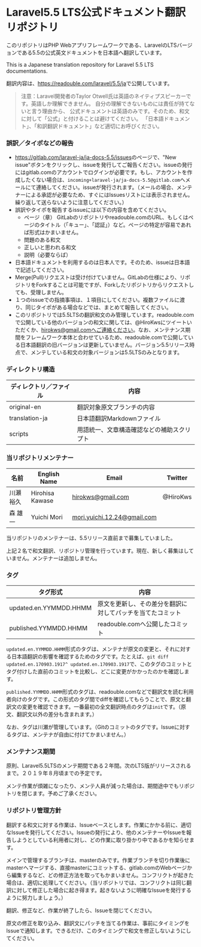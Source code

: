 # Laravel5.5 LTS公式ドキュメント翻訳リポジトリ

このリポジトリはPHP Webアプリフレームワークである、LaravelのLTSバージョンである5.5の公式英文ドキュメントを日本語へ翻訳しています。

This is a Japanese translation repository for Laravel 5.5 LTS documentations.

翻訳内容は、<https://readouble.com/laravel/5.5/ja>で公開しています。

> 注意：Laravel開発者のTaylor Otwell氏は英語のネイティプスピーカーです。英語しか理解できません。
> 自分の理解できないものには責任が持てないと言う理由から、
> 公式ドキュメントは英語のみです。そのため、和文に対して「公式」と付けることは避けてください。
> 「日本語ドキュメント」、「和訳翻訳ドキュメント」など適切にお呼びください。

### 誤訳／タイポなどの報告

* <https://gitlab.com/laravel-ja/ja-docs-5.5/issues>のページで、"New issue"ボタンをクリックし、issueを発行してご報告ください。issueの発行にはgitlab.comのアカウントでログインが必要です。もし、アカウントを作成したくない場合は、`incoming+laravel-ja/ja-docs-5.5@gitlab.com`へメールにて連絡してください。issueが発行されます。（メールの場合、メンテナーによる承認が必要なため、すぐにはIssuesリストには表示されません。繰り返して送らないように注意してください。）
* 誤訳やタイポを報告するissueには以下の内容を含めてください。
    * ページ（章） GitLabのリポジトリやreadouble.comのURL、もしくはページのタイトル（「キュー」、「認証」）など。ページの特定が容易であれば形式はかまいません。
    * 問題のある和文
    * 正しいと思われる和文
    * 説明（必要ならば）
* 日本語ドキュメントを利用するのは日本人です。そのため、issueは日本語で記述してください。
* Merge(Pull)リクエストは受け付けていません。GitLabの仕様により、リポジトリをForkすることは可能ですが、Forkしたリポジトリからリクエストしても、受理しません。
* １つのissueでの指摘事項は、１項目にしてください。複数ファイルに渡り、同じタイポがある場合などでは、まとめて報告してください。
* このリポジトリでは5.5LTSの翻訳和文のみ管理しています。readouble.comで公開している他のバージョンの和文に関しては、@HiroKwsにツイートいただくか、hirokws@gmail.comへご連絡ください。なお、メンテナンス期間をフレームワーク本体と合わせているため、readouble.comで公開している日本語翻訳の旧バージョンは更新していません。バージョン5.5リリース時点で、メンテしている和文の対象バージョンは5.5LTSのみとなります。

### ディレクトリ構造

| ディレクトリ／ファイル  | 内容                               |
| ----------------------- | ---------------------------------- |
| original-en    | 翻訳対象原文ブランチの内容                  |
| translation-ja | 日本語翻訳Markdownファイル                  |
| scripts        | 用語統一、文章構造確認などの補助スクリプト   |


### 当リポジトリメンテナー

| 名前      | English Name    | Email             | Twitter   |
| --------- | --------------- | ----------------- | --------- |
| 川瀬 裕久 | Hirohisa Kawase | hirokws@gmail.com | @HiroKws  |
| 森 雄一   | Yuichi Mori | mori.yuichi.12.24@gmail.com |           |

当リポジトリのメンテナーは、5.5リリース直前まで募集していました。

上記２名で和文翻訳、リポジトリ管理を行っています。現在、新しく募集はしていません。メンテナーは追加しません。

### タグ

| タグ形式               | 内容                                                       |
| ---------------------- | -----------------------------------------------------------|
| updated.en.YYMMDD.HHMM | 原文を更新し、その差分を翻訳に対してパッチを当てたコミット |
| published.YYMMDD.HHMM  | readouble.comへ公開したコミット                            |

`updated.en.YYMMDD.HHMM`形式のタグは、メンテナが原文の変更と、それに対する日本語翻訳の影響を確認するためのタグです。たとえば、`git diff updated.en.170903.1917^ updated.en.170903.1917`で、このタグのコミットとタグ付けした直前のコミットを比較し、どこに変更がかかったのかを確認します。

`published.YYMMDD.HHMM`形式のタグは、readouble.comなどで翻訳文を読む利用者向けのタグです。この形式のタグ間でdiffを確認してもらうことで、原文と翻訳文の変更を確認できます。一番最初の全文翻訳時点のタグは`init`です。（原文、翻訳文以外の差分も含まれます。）

なお、タグは川瀬が管理しています。（Gitのコミットのタグです。Issueに対するタグは、メンテナが自由に付けてかまいません。）

### メンテナンス期間

原則、Laravel5.5LTSのメンテ期間である２年間。次のLTS版がリリースされるまで。２０１９年８月頃までの予定です。

メンテ作業が煩雑になったり、メンテ人員が減った場合は、期間途中でもリポジトリを閉じます。予めご了承ください。

### リポジトリ管理方針

翻訳する和文に対する作業は、Issueベースとします。作業にかかる前に、適切なIssueを発行してください。Issueの発行により、他のメンテナーやIssueを報告しようとしている利用者に対し、どの作業に取り掛かり中であるかを知らせます。

メインで管理するブランチは、masterのみです。作業ブランチを切り作業後にmasterへマージする、直接masterにコミットする、gitlab.comのWebページから編集するなど、どの修正方法を取ってもかまいません。コンフリクトが起きた場合は、適切に処理してください。（当リポジトリでは、コンフリクトは同じ翻訳に対して修正した場合に起き得ます。起きないように明確なIssueを発行するように努力しましょう。）

翻訳、修正など、作業が終了したら、Issueを閉じてください。

原文の修正を取り込み、翻訳文にパッチを当てる作業は、事前にタイミングをIssueで通知します。できるだけ、このタイミングで和文を修正しないようにしてください。
